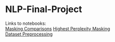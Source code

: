 # NLP-Final-Project

Links to notebooks:  
  [Masking Comparisons](https://colab.research.google.com/drive/17_cqjWeiiyt1wAsyYJeTqwVrKu108AvK?usp=sharing)
  [Highest Perplexity Masking](https://colab.research.google.com/drive/1mP-pAvDiGTq9HW66JFljZSIaGJu0FlyC#scrollTo=vA47o_gHpBXt)  
  [Dataset Preprocessing](https://colab.research.google.com/drive/1NPoyqLyZ3m8ASGCKfs2Wep37eDk54WfJ?usp=sharing)  
  
